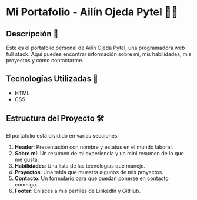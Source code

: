 # Mi Portafolio - Ailín Ojeda Pytel 👋🏻

## Descripción 📝

Este es el portafolio personal de Ailín Ojeda Pytel, una programadora web full stack. Aquí puedes encontrar información sobre mí, mis habilidades, mis proyectos y cómo contactarme.

## Tecnologías Utilizadas 🎯

- HTML
- CSS

## Estructura del Proyecto 🛠️

El portafolio está dividido en varias secciones:

1. **Header**: Presentación con nombre y estatus en el mundo laboral.
2. **Sobre mí**: Un resumen de mi experiencia y un mini resumen de lo que me gusta.
3. **Habilidades**: Una lista de las tecnologías que manejo.
4. **Proyectos**: Una tabla que muestra algunos de mis proyectos.
5. **Contacto**: Un formulario para que puedan ponerse en contacto conmigo.
6. **Footer**: Enlaces a mis perfiles de LinkedIn y GitHub.